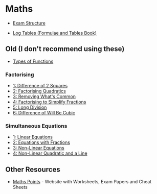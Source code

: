 # Maths

- [Exam Structure]()

- [Log Tables (Formulae and Tables Book)](log-tables.pdf)
<!--
Link playlists from this channel here (and figure out what else to put here for notes)
https://www.youtube.com/channel/UCRsoWpMiCLUwVWhgRvu-1Yg/playlists
-->

## Old (I don't recommend using these)
- [Types of Functions](old/types-of-functions.md)
### Factorising
- [1: Difference of 2 Squares](old/factorising/1-difference-of-2-squares.md)
- [2: Factorising Quadratics](old/factorising/2-factorising-quadratic.md)
- [3: Removing What's Common](old/factorising/3-removing-whats-common.md)
- [4: Factorising to Simplify Fractions](old/factorising/4-factorising-to-simplify-fractions.md)
- [5: Long Division](old/factorising/5-long-division.md)
- [6: Difference of Will Be Cubic](old/factorising/6-difference-of-will-be-cubic.md)
### Simultaneous Equations
- [1: Linear Equations](old/simultaneous-equations/1-linear-equations.md)
- [2: Equations with Fractions](old/simultaneous-equations/2-equations-with-fractions.md)
- [3: Non-Linear Equations](old/simultaneous-equations/3-non-linear-equations.md)
- [4: Non-Linear Quadratic and a Line](old/simultaneous-equations/4-non-linear-quardratic-and-a-line.md)

## Other Resources
- [Maths Points](http://mathspoints.ie/) - Website with Worksheets, Exam Papers and Cheat Sheets